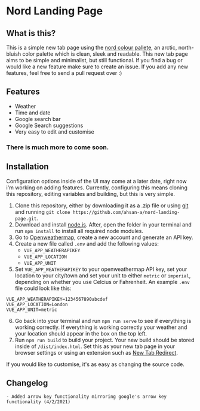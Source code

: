 # Nord Landing Page

## What is this?

This is a simple new tab page using the [nord colour pallete](https://www.nordtheme.com/), an arctic, north-bluish color palette which is clean, sleek and readable. This new tab page aims to be simple and minimalist, but still functional. If you find a bug or would like a new feature make sure to create an issue. If you add any new features, feel free to send a pull request over :)

## Features

-   Weather
-   Time and date
-   Google search bar
-   Google Search suggestions
-   Very easy to edit and customise

### There is much more to come soon.

## Installation

Configuration options inside of the UI may come at a later date, right now i'm working on adding features. Currently, configuring this means cloning this repository, editing variables and building, but this is very simple.

1. Clone this repository, either by downloading it as a .zip file or using [git](https://git-scm.com/) and running
   `git clone https://github.com/ahsan-a/nord-landing-page.git`.
2. Download and install [node.js](https://nodejs.org/en/). After, open the folder in your terminal and run `npm install` to install all required node modules.
3. Go to [Openweathermap](https://openweathermap.org/), create a new account and generate an API key.
4. Create a new file called `.env` and add the following values:
    - `VUE_APP_WEATHERAPIKEY`
    - `VUE_APP_LOCATION`
    - `VUE_APP_UNIT`
5. Set `VUE_APP_WEATHERAPIKEY` to your openweathermap API key, set your location to your city/town and set your unit to either `metric` or `imperial`, depending on whether you use Celcius or Fahrenheit. An example `.env` file could look like this:

```
VUE_APP_WEATHERAPIKEY=1234567890abcdef
VUE_APP_LOCATION=London
VUE_APP_UNIT=metric
```

6. Go back into your terminal and run `npm run serve` to see if everything is working correctly. If everything is working correctly your weather and your location should appear in the box on the top left.
7. Run `npm run build` to build your project. Your new build should be stored inside of `/dist/index.html`. Set this as your new tab page in your browser settings or using an extension such as [New Tab Redirect](https://chrome.google.com/webstore/detail/new-tab-redirect/icpgjfneehieebagbmdbhnlpiopdcmna/related).

If you would like to customise, it's as easy as changing the source code.

## Changelog

    - Added arrow key functionality mirroring google's arrow key functionality (4/2/2021)
